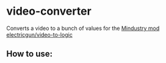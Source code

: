 # video-converter

Converts a video to a bunch of values for the [Mindustry mod electricgun/video-to-logic](https://github.com/ElectricGun/video-to-logic "video-to-logic")

## How to use:

